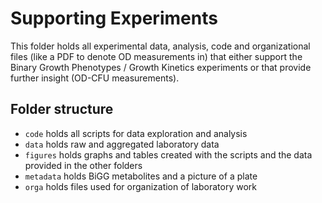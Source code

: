 # Supporting Experiments

This folder holds all experimental data, analysis, code and organizational files (like a PDF to denote OD measurements in) that either support the Binary Growth Phenotypes / Growth Kinetics experiments or that provide further insight (OD-CFU measurements).

## Folder structure
* `code` holds all scripts for data exploration and analysis
* `data` holds raw and aggregated laboratory data
* `figures` holds graphs and tables created with the scripts and the data provided in the other folders
* `metadata` holds BiGG metabolites and a picture of a plate
* `orga` holds files used for organization of laboratory work